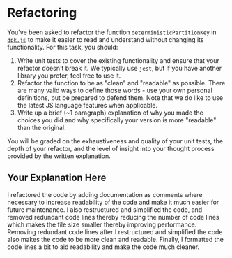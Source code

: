 # Refactoring

You've been asked to refactor the function `deterministicPartitionKey` in [`dpk.js`](dpk.js) to make it easier to read and understand without changing its functionality. For this task, you should:

1. Write unit tests to cover the existing functionality and ensure that your refactor doesn't break it. We typically use `jest`, but if you have another library you prefer, feel free to use it.
2. Refactor the function to be as "clean" and "readable" as possible. There are many valid ways to define those words - use your own personal definitions, but be prepared to defend them. Note that we do like to use the latest JS language features when applicable.
3. Write up a brief (~1 paragraph) explanation of why you made the choices you did and why specifically your version is more "readable" than the original.

You will be graded on the exhaustiveness and quality of your unit tests, the depth of your refactor, and the level of insight into your thought process provided by the written explanation.

## Your Explanation Here
I refactored the code by adding documentation as comments where necessary to increase readability of the code and make it much easier for future maintenance. I also restructured and simplified the code, and removed redundant code lines thereby reducing the number of code lines which makes the file size smaller thereby improving performance. Removing redundant code lines after I restructured and simplified the code also makes the code to be more clean and readable. Finally, I formatted the code lines a bit to aid readability and make the code much cleaner.
